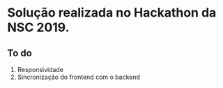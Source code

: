 # Solução realizada no Hackathon da NSC 2019.

## To do

1. Responsividade
2. Sincronização do frontend com o backend
